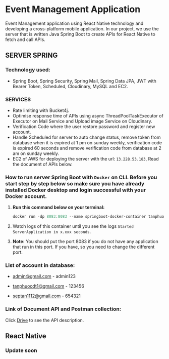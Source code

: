 # Event Management Application

   Event Management application using React Native technology and developing a cross-platform mobile application. In our project, we use the server that is written Java Spring Boot to create APIs for React Native to fetch and call APIs.
   

## SERVER SPRING
### Technology used: 
* Spring Boot, Spring Security, Spring Mail, Spring Data JPA, JWT with Bearer Token, Scheduled, Cloudinary,  MySQL and EC2.


### SERVICES
* Rate limiting with Bucket4j.
* Optimise response time of APIs using async ThreadPoolTaskExecutor of Executor on Mail Service and Upload image Service on Cloudinary.
* Verification Code where the user restore password and register new account.
* Handle Scheduled for server to auto change status, remove token from database when it is expired at 1 pm on sunday weekly, verification code is expired 60 seconds and remove verification code from database at 2 am on sunday weekly.
* EC2 of AWS for deploying the server with the url: `13.228.53.183`, Read the document of APIs below.


### How to run server Spring Boot with `Docker` on CLI. Before you start step by step below so make sure you have already installed Docker desktop and login successful with your Docker account.

1. **Run this command below on your terminal:**

   ```Powershell
   docker run -dp 8083:8083 --name springboot-docker-container tanphuocdt1/springboot-docker:v1.0.7
2. Watch logs of this container until you see the logs `Started ServerApplication in x.xxx seconds`.  
3. **Note:**
   You should put the port 8083 if you do not have any application that run in this port. If you have, so you need to change the different port.

### List of account in database:
* admin@gmail.com - admin123

* tanphuocdt1@gmail.com - 123456

* septan1112@gmail.com - 654321

### Link of Document API and Postman collection:
   Click [Drive](https://drive.google.com/drive/folders/1d3IZ_dYze40N48jQmNO2OpGwV256From?usp=sharing) to see the API description.  
## React Native
### Update soon
